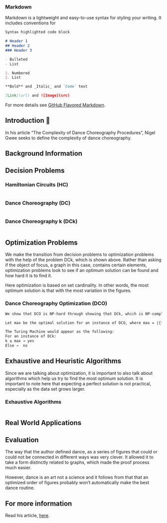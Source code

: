 ### Markdown

Markdown is a lightweight and easy-to-use syntax for styling your writing. It includes conventions for

```markdown
Syntax highlighted code block

# Header 1
## Header 2
### Header 3

- Bulleted
- List

1. Numbered
2. List

**Bold** and _Italic_ and `Code` text

[Link](url) and ![Image](src)
```
For more details see [GitHub Flavored Markdown](https://guides.github.com/features/mastering-markdown/).


## Introduction :dancer:
In his article “The Complexity of Dance Choreography Procedures”, Nigel Gwee seeks to define the complexity of dance choreography.

## Background Information
## Decision Problems
### Hamiltonian Circuits (HC)
```markdown
```
### Dance Choreography (DC)
```markdown
```
### Dance Choreography k (DCk)
```markdown
```

## Optimization Problems
We make the transition from decision problems to optimization problems with the help of the problem DCk, which is shown above. Rather than asking if the object of focus, a graph in this case, contains certain elements, optimization problems look to see if an optimum solution can be found and how hard it is to find it. 

Here optimization is based on set cardinality. In other words, the most optimum solution is that with the most variation in the figures. 
### Dance Choreography Optimization (DCO)
```markdown
We show that DCO is NP-hard through showing that DCk, which is NP-complete, is Turing reducible to DCO.

Let max be the optimal solution for an instance of DCO, where max = |{f1, .. fn}|. 

The Turing Machine would appear as the following:
For an instance of DCk:
k ≤ max → yes 
Else →  no

```
## Exhaustive and Heuristic Algorithms
Since we are talking about optimization, it is important to also talk about algorithms which help us try to find the most optimum solution. It is important to note here that expecting a perfect solution is not practical, especially as the data set grows larger.
### Exhaustive Algorithms
```markdown

```
## Real World Applications

## Evaluation
The way that the author defined dance, as a series of figures that could or could not be connected in different ways was very clever. It allowed it to take a form distinctly related to graphs, which made the proof process much easier.

However, dance is an art not a science and it follows from that that an optimized order of figures probably won’t automatically make the best dance routine.

## For more information

Read his article, [here](http://dl6.globalstf.org/index.php/joc/article/download/1092/1025/).
